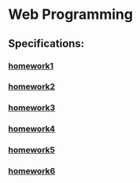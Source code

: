 # Web Programming

## Specifications:

### [homework1](homework1/Web-programming_homework1.pdf)
### [homework2](homework2/Web-programming_homework2.pdf)
### [homework3](homework3/Web-programming_homework3.pdf)
### [homework4](homework4/Web-programming_homework4.pdf)
### [homework5](homework5/Web-programming_homework5.pdf)
### [homework6](homework6/homework6.pdf)



